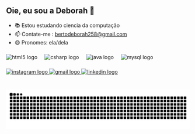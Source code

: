 ##  Oie, eu sou a Deborah 👋
- 📚 Estou estudando ciencia da computação
- 📫 Contate-me : bertodeborah258@gmail.com
- 😄 Pronomes: ela/dela

###

<div align="left">
  <img src="https://cdn.jsdelivr.net/gh/devicons/devicon/icons/html5/html5-plain.svg" height="30" alt="html5 logo"  />
  <img width="12" />
  <img src="https://cdn.jsdelivr.net/gh/devicons/devicon/icons/csharp/csharp-plain.svg" height="30" alt="csharp logo"  />
  <img width="12" />
  <img src="https://skillicons.dev/icons?i=java" height="30" alt="java logo"  />
  <img width="12" />
  <img src="https://cdn.simpleicons.org/mysql/4479A1" height="30" alt="mysql logo"  />
</div>

###

<div align="left">
  <a href="https://www.instagram.com/deh_berto" target="_blank">
    <img src="https://img.shields.io/static/v1?message=Instagram&logo=instagram&label=&color=ea5394&logoColor=white&labelColor=&style=for-the-badge" height="35" alt="instagram logo"  />
  </a>
  <a href="bertodeborah@gmail.com" target="_blank">
    <img src="https://img.shields.io/static/v1?message=Gmail&logo=gmail&label=&color=D14836&logoColor=white&labelColor=&style=for-the-badge" height="35" alt="gmail logo"  />
  </a>
  <a href="www.linkedin.com/in/deborah-berto" target="_blank">
    <img src="https://img.shields.io/static/v1?message=LinkedIn&logo=linkedin&label=&color=0077B5&logoColor=white&labelColor=&style=for-the-badge" height="35" alt="linkedin logo"  />
  </a>
</div>

###

<br clear="both">

<img src="https://raw.githubusercontent.com/dehberto/dehberto/output/snake.svg" alt="Snake animation" />

###
